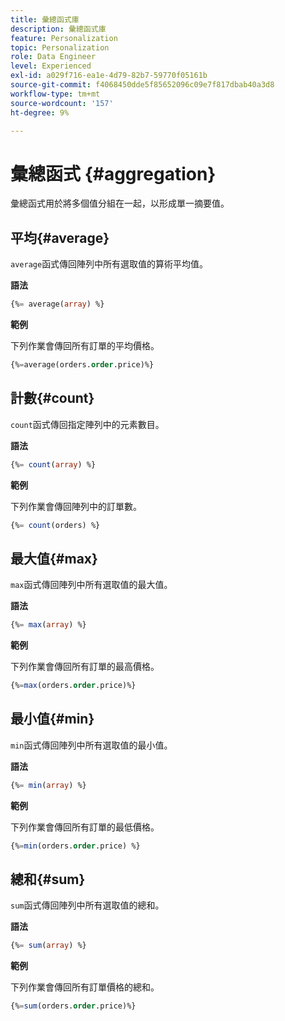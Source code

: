 ```yaml
---
title: 彙總函式庫
description: 彙總函式庫
feature: Personalization
topic: Personalization
role: Data Engineer
level: Experienced
exl-id: a029f716-ea1e-4d79-82b7-59770f05161b
source-git-commit: f4068450dde5f85652096c09e7f817dbab40a3d8
workflow-type: tm+mt
source-wordcount: '157'
ht-degree: 9%

---
```


# 彙總函式 {#aggregation}

彙總函式用於將多個值分組在一起，以形成單一摘要值。

## 平均{#average}

`average`函式傳回陣列中所有選取值的算術平均值。

**語法**

```sql
{%= average(array) %}
```

**範例**

下列作業會傳回所有訂單的平均價格。

```sql
{%=average(orders.order.price)%}
```

## 計數{#count}

`count`函式傳回指定陣列中的元素數目。

**語法**

```sql
{%= count(array) %}
```

**範例**

下列作業會傳回陣列中的訂單數。

```sql
{%= count(orders) %}
```

## 最大值{#max}

`max`函式傳回陣列中所有選取值的最大值。

**語法**

```sql
{%= max(array) %}
```

**範例**

下列作業會傳回所有訂單的最高價格。

```sql
{%=max(orders.order.price)%}
```

## 最小值{#min}

`min`函式傳回陣列中所有選取值的最小值。

**語法**

```sql
{%= min(array) %}
```

**範例**

下列作業會傳回所有訂單的最低價格。

```sql
{%=min(orders.order.price) %}
```

## 總和{#sum}

`sum`函式傳回陣列中所有選取值的總和。

**語法**

```sql
{%= sum(array) %}
```

**範例**

下列作業會傳回所有訂單價格的總和。

```sql
{%=sum(orders.order.price)%}
```
